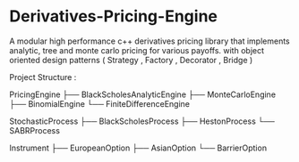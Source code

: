 # Derivatives-Pricing-Engine
A modular high performance c++ derivatives pricing library that implements analytic, tree and monte carlo pricing for various payoffs. with object oriented design patterns ( Strategy , Factory , Decorator , Bridge )


Project Structure : 


PricingEngine
├── BlackScholesAnalyticEngine
├── MonteCarloEngine
├── BinomialEngine
└── FiniteDifferenceEngine

StochasticProcess
├── BlackScholesProcess
├── HestonProcess
└── SABRProcess

Instrument
├── EuropeanOption
├── AsianOption
└── BarrierOption


